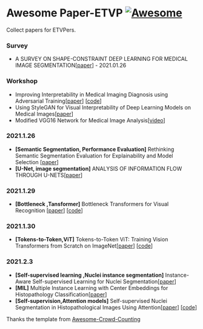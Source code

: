 # Awesome Paper-ETVP [![Awesome](https://cdn.rawgit.com/sindresorhus/awesome/d7305f38d29fed78fa85652e3a63e154dd8e8829/media/badge.svg)](https://github.com/sindresorhus/awesome)

Collect  papers for ETVPers. 

### Survey

  - A SURVEY ON SHAPE-CONSTRAINT DEEP LEARNING FOR MEDICAL IMAGE SEGMENTATION[[paper](https://arxiv.org/pdf/2101.07721.pdf)]   - 2021.01.26

### Workshop

- Improving Interpretability in Medical Imaging Diagnosis using Adversarial Training[[paper](https://arxiv.org/abs/2012.01166)] [[code](https://github.com/margiki/Interpretability-Adversarial)]
- Using StyleGAN for Visual Interpretability of Deep Learning Models on Medical Images[[paper](https://arxiv.org/abs/2101.07563)]
- Modified VGG16 Network for Medical Image Analysis[[video](https://slideslive.com/38942992/modified-vgg16-network-for-medical-image-analysis)]

### 2021.1.26

- **[Semantic Segmentation, Performance Evaluation]**  Rethinking Semantic Segmentation Evaluation for Explainability and Model Selection [[paper](https://arxiv.org/pdf/2101.08418.pdf)] 
- **[U-Net, image segmentation]** ANALYSIS OF INFORMATION FLOW THROUGH U-NETS[[paper](https://arxiv.org/pdf/2101.08427.pdf)]

### 2021.1.29

- **[Bottleneck ,Tansformer]**  Bottleneck Transformers for Visual Recognition [[paper](https://arxiv.org/abs/2101.11605)] [[code](https://github.com/lucidrains/bottleneck-transformer-pytorch)]

### 2021.1.30

- **[Tokens-to-Token,ViT]**  Tokens-to-Token ViT: Training Vision Transformers from Scratch on ImageNet[[paper](https://arxiv.org/abs/2101.11986)] [[code](https://github.com/yitu-opensource/T2T-ViT)]

### 2021.2.3

- **[Self-supervised learning ,Nuclei instance segmentation]** Instance-Aware Self-supervised Learning for Nuclei Segmentation[[paper](https://link.springer.com/chapter/10.1007/978-3-030-59722-1_33)]
- **[MIL]** Multiple Instance Learning with Center Embeddings for Histopathology Classification[[paper](https://link.springer.com/chapter/10.1007/978-3-030-59722-1_50)]
- **[Self-supervision,Attention models]** Self-supervised Nuclei Segmentation in Histopathological Images Using Attention[[paper](https://link.springer.com/chapter/10.1007/978-3-030-59722-1_38)] [[code](https://github.com/msahasrabudhe/miccai2020_self_sup_nuclei_seg)]







Thanks the template from [Awesome-Crowd-Counting](https://github.com/gjy3035/Awesome-Crowd-Counting)